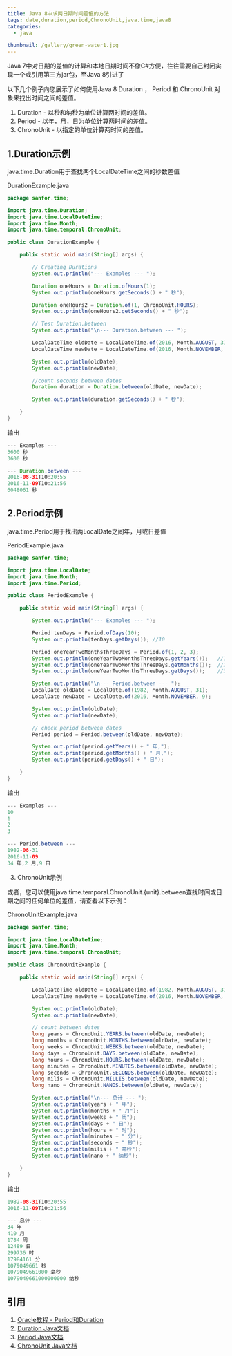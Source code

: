 ```yaml
---
title: Java 8中求两日期时间差值的方法
tags: date,duration,period,ChronoUnit,java.time,java8
categories: 
  - java

thumbnail: /gallery/green-water1.jpg
---
```

Java 7中对日期的差值的计算和本地日期时间不像C#方便，往往需要自己封闭实现一个或引用第三方jar包，至Java 8引进了
<!-- more -->

以下几个例子向您展示了如何使用Java 8 Duration ， Period 和 ChronoUnit 对象来找出时间之间的差值。

1. Duration - 以秒和纳秒为单位计算两时间的差值。
2. Period - 以年，月，日为单位计算两时间的差值。
3. ChronoUnit - 以指定的单位计算两时间的差值。

## 1.Duration示例

java.time.Duration用于查找两个LocalDateTime之间的秒数差值

DurationExample.java
```java
package sanfor.time;

import java.time.Duration;
import java.time.LocalDateTime;
import java.time.Month;
import java.time.temporal.ChronoUnit;

public class DurationExample {

    public static void main(String[] args) {

        // Creating Durations
        System.out.println("--- Examples --- ");

        Duration oneHours = Duration.ofHours(1);
        System.out.println(oneHours.getSeconds() + " 秒");

        Duration oneHours2 = Duration.of(1, ChronoUnit.HOURS);
        System.out.println(oneHours2.getSeconds() + " 秒");

        // Test Duration.between
        System.out.println("\n--- Duration.between --- ");

        LocalDateTime oldDate = LocalDateTime.of(2016, Month.AUGUST, 31, 10, 20, 55);
        LocalDateTime newDate = LocalDateTime.of(2016, Month.NOVEMBER, 9, 10, 21, 56);

        System.out.println(oldDate);
        System.out.println(newDate);

        //count seconds between dates
        Duration duration = Duration.between(oldDate, newDate);

        System.out.println(duration.getSeconds() + " 秒");

    }
}
```
输出
```java
--- Examples ---
3600 秒    
3600 秒

--- Duration.between ---
2016-08-31T10:20:55
2016-11-09T10:21:56
6048061 秒
```

## 2.Period示例

java.time.Period用于找出两LocalDate之间年，月或日差值

PeriodExample.java
```java 
package sanfor.time;

import java.time.LocalDate;
import java.time.Month;
import java.time.Period;

public class PeriodExample {

    public static void main(String[] args) {

        System.out.println("--- Examples --- ");

        Period tenDays = Period.ofDays(10);
        System.out.println(tenDays.getDays()); //10

        Period oneYearTwoMonthsThreeDays = Period.of(1, 2, 3);
        System.out.println(oneYearTwoMonthsThreeDays.getYears());   //1
        System.out.println(oneYearTwoMonthsThreeDays.getMonths());  //2
        System.out.println(oneYearTwoMonthsThreeDays.getDays());    //3

        System.out.println("\n--- Period.between --- ");
        LocalDate oldDate = LocalDate.of(1982, Month.AUGUST, 31);
        LocalDate newDate = LocalDate.of(2016, Month.NOVEMBER, 9);

        System.out.println(oldDate);
        System.out.println(newDate);

        // check period between dates
        Period period = Period.between(oldDate, newDate);

        System.out.print(period.getYears() + " 年,");
        System.out.print(period.getMonths() + " 月,");
        System.out.print(period.getDays() + " 日");

    }
}
```
输出
```java
--- Examples ---
10
1
2
3

--- Period.between ---
1982-08-31
2016-11-09
34 年,2 月,9 日
```

 
3. ChronoUnit示例

或者，您可以使用java.time.temporal.ChronoUnit.{unit}.between查找时间或日期之间的任何单位的差值，请查看以下示例：

ChronoUnitExample.java
```java
package sanfor.time;

import java.time.LocalDateTime;
import java.time.Month;
import java.time.temporal.ChronoUnit;

public class ChronoUnitExample {

    public static void main(String[] args) {

        LocalDateTime oldDate = LocalDateTime.of(1982, Month.AUGUST, 31, 10, 20, 55);
        LocalDateTime newDate = LocalDateTime.of(2016, Month.NOVEMBER, 9, 10, 21, 56);

        System.out.println(oldDate);
        System.out.println(newDate);

        // count between dates
        long years = ChronoUnit.YEARS.between(oldDate, newDate);
        long months = ChronoUnit.MONTHS.between(oldDate, newDate);
        long weeks = ChronoUnit.WEEKS.between(oldDate, newDate);
        long days = ChronoUnit.DAYS.between(oldDate, newDate);
        long hours = ChronoUnit.HOURS.between(oldDate, newDate);
        long minutes = ChronoUnit.MINUTES.between(oldDate, newDate);
        long seconds = ChronoUnit.SECONDS.between(oldDate, newDate);
        long milis = ChronoUnit.MILLIS.between(oldDate, newDate);
        long nano = ChronoUnit.NANOS.between(oldDate, newDate);

        System.out.println("\n--- 总计 --- ");
        System.out.println(years + " 年");
        System.out.println(months + " 月");
        System.out.println(weeks + " 周");
        System.out.println(days + " 日");
        System.out.println(hours + " 时");
        System.out.println(minutes + " 分");
        System.out.println(seconds + " 秒");
        System.out.println(milis + " 毫秒");
        System.out.println(nano + " 纳秒");

    }
}
```
输出
```java
1982-08-31T10:20:55
2016-11-09T10:21:56

--- 总计 ---
34 年
410 月
1784 周
12489 日
299736 时
17984161 分
1079049661 秒
1079049661000 毫秒
1079049661000000000 纳秒
```

## 引用
1. [Oracle教程 - Period和Duration](https://docs.oracle.com/javase/tutorial/datetime/iso/period.html)
2. [Duration Java文档](https://docs.oracle.com/javase/8/docs/api/java/time/Duration.html)
3. [Period Java文档](https://docs.oracle.com/javase/8/docs/api/java/time/Period.html)
4. [ChronoUnit Java文档](https://docs.oracle.com/javase/8/docs/api/java/time/temporal/ChronoUnit.html)